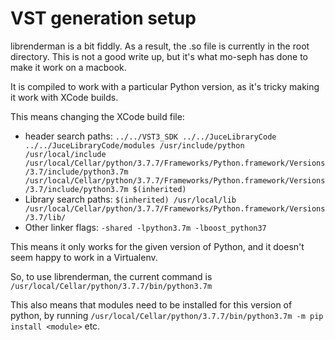 # VST generation setup

librenderman is a bit fiddly. As a result, the .so file is currently in the root directory. This is not a good write up, but it's what mo-seph has done to make it work on a macbook.

It is compiled to work with a particular Python version, as it's tricky making it work with XCode builds.

This means changing the XCode build file:
- header search paths: `../../VST3_SDK ../../JuceLibraryCode ../../JuceLibraryCode/modules /usr/include/python /usr/local/include /usr/local/Cellar/python/3.7.7/Frameworks/Python.framework/Versions/3.7/include/python3.7m /usr/local/Cellar/python/3.7.7/Frameworks/Python.framework/Versions/3.7/include/python3.7m $(inherited)`
- Library search paths: `$(inherited) /usr/local/lib /usr/local/Cellar/python/3.7.7/Frameworks/Python.framework/Versions/3.7/lib/`
- Other linker flags: `-shared -lpython3.7m -lboost_python37`

This means it only works for the given version of Python, and it
doesn't seem happy to work in a Virtualenv.

So, to use librenderman, the current command is `/usr/local/Cellar/python/3.7.7/bin/python3.7m`

This also means that modules need to be installed for this version of python, by running `/usr/local/Cellar/python/3.7.7/bin/python3.7m -m pip install <module>` etc.
